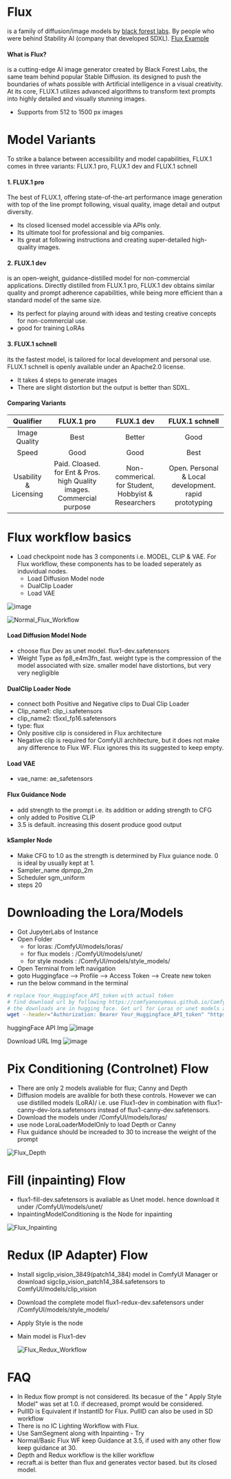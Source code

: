 # Flux
is a family of diffusion/image models by [black forest labs](https://blackforestlabs.ai/announcing-black-forest-labs/). By people who were behind Stability AI (company that developed SDXL).
[Flux Example](https://comfyanonymous.github.io/ComfyUI_examples/flux/)

#### What is Flux?
is a cutting-edge AI image generator created by Black Forest Labs, the same team behind popular Stable Diffusion. its designed to push the boundaries of whats possible with Artificial intelligence in a visual creativity. At its core, FLUX.1 utilizes advanced algorithms to transform text prompts into highly detailed and visually stunning images. 

- Supports from 512 to 1500 px images 

# Model Variants
To strike a balance between accessibility and model capabilities, FLUX.1 comes in three variants: FLUX.1 pro, FLUX.1 dev and FLUX.1 schnell

#### 1. FLUX.1 pro
The best of FLUX.1, offering state-of-the-art performance image generation with top of the line prompt following, visual quality, image detail and output diversity.
- Its closed licensed model accessible via APIs only.
- Its ultimate tool for professional and big companies.
- Its great at following instructions and creating super-detailed high-quality images. 

#### 2. FLUX.1 dev
is an open-weight, guidance-distilled model for non-commercial applications. Directly distilled from FLUX.1 pro, FLUX.1 dev obtains similar quality and prompt adherence capabilities, while being more efficient than a standard model of the same size.
- Its perfect for playing around with ideas and testing creative concepts for non-commercial use.
- good for training LoRAs 

#### 3. FLUX.1 schnell
its the fastest model, is tailored for local development and personal use. FLUX.1 schnell is openly available under an Apache2.0 license.
- It takes 4 steps to generate images
- There are slight distortion but the output is better than SDXL.

#### Comparing Variants 

| Qualifier | FLUX.1 pro | FLUX.1 dev | FLUX.1 schnell |
| :---:         |     :---:      |    :---: |    :---: |
| Image Quality   | Best     | Better    | Good    |
| Speed   | Good     | Good    | Best    |
| Usability & Licensing   | Paid. Cloased. for Ent & Pros. high Quality images. Commercial purpose     | Non-commerical. for Student, Hobbyist & Researchers    | Open. Personal & Local development. rapid prototyping    |

# Flux workflow basics

- Load checkpoint node has 3 components i.e. MODEL, CLIP & VAE. For Flux workflow, these components has to be loaded seperately as induvidual nodes.
    - Load Diffusion Model node
    - DualClip Loader
    - Load VAE
 
 ![image](https://github.com/user-attachments/assets/a21466d7-3424-49ce-8e76-a5d20a10af5a)

 ![Normal_Flux_Workflow](https://github.com/user-attachments/assets/5f703016-0121-4f82-aedd-f3394cdcf28b)


#### Load Diffusion Model Node
- choose flux Dev as unet model. flux1-dev.safetensors
- Weight Type as fp8_e4m3fn_fast. weight type is the compression of the model associated with size. smaller model have distortions, but very very negligible
  
#### DualClip Loader Node
- connect both Positive and Negative clips to Dual Clip Loader
- Clip_name1: clip_i.safetensors
- clip_name2: t5xxl_fp16.safetensors
- type: flux
- Only positive clip is considered in Flux architecture
- Negative clip is required for ComfyUI architecture, but it does not make any difference to Flux WF. Flux ignores this  its suggested to keep empty.

#### Load VAE
- vae_name: ae_safetensors

#### Flux Guidance Node
- add strength to the prompt i.e. its addition or adding strength to CFG
- only added to Positive CLIP
- 3.5 is default. increasing this dosent produce good output

#### kSampler Node
- Make CFG to 1.0 as the strength is determined by Flux guiance node. 0 is ideal by usually kept at 1.
- Sampler_name dpmpp_2m
- Scheduler sgm_uniform
- steps 20

# Downloading the Lora/Models
- Got JupyterLabs of Instance
- Open Folder
  - for loras: /ComfyUI/models/loras/
  - for flux models : /ComfyUI/models/unet/
  - for style models : /ComfyUI/models/style_models/
- Open Terminal from left navigation
- goto Huggingface --> Profile --> Access Token --> Create new token  
- run the below command in the terminal

```bash
# replace Your_Huggingface_API_token with actual token
# find download url by following https://comfyanonymous.github.io/ComfyUI_examples/flux/
# the downloads are in hugging face. Get url for Loras or unet models and replace below 
wget --header="Authorization: Bearer Your_Huggingface_API_token" "https://huggingface.co/black-forest-labs/FLUX.1-Redux-dev/resolve/main/flux1-redux-dev.safetensors"
```

huggingFace API Img
![image](https://github.com/user-attachments/assets/c88204e4-f968-4fa2-906c-4be7920834fd)

Download URL Img
![image](https://github.com/user-attachments/assets/157f1bb1-d88d-429b-9598-be2dae0378e0)


# Pix Conditioning (Controlnet) Flow
- There are only 2 models avaliable for flux; Canny and Depth
- Diffusion models are avalible for both these controls. However we can use distilled models (LoRA)/ i.e. use Flux1-dev in combination with flux1-canny-dev-lora.safetensors instead of flux1-canny-dev.safetensors.
- Download the models under /ComfyUI/models/loras/
- use node LoraLoaderModelOnly to load Depth or Canny
- Flux guidance should be increaded to 30 to increase the weight of the prompt

![Flux_Depth](https://github.com/user-attachments/assets/92c31436-fa76-48de-b0cd-9ed3993e1226)

# Fill (inpainting) Flow
- flux1-fill-dev.safetensors is avaliable as Unet model. hence download it under /ComfyUI/models/unet/
- InpaintingModelConditioning is the Node for inpainting

![Flux_Inpainting](https://github.com/user-attachments/assets/03444333-8f1b-4426-a861-aedce34a327f)

# Redux (IP Adapter) Flow
- Install sigclip_vision_3849(patch14_384) model in ComfyUI Manager or download sigclip_vision_patch14_384.safetensors to ComfyUI/models/clip_vision
- Download the complete model flux1-redux-dev.safetensors under /ComfyUI/models/style_models/
- Apply Style is the node
- Main model is Flux1-dev

  ![Flux_Redux_Workflow](https://github.com/user-attachments/assets/cf6c854f-4c8c-4362-b36b-cce0cb47fee0)


# FAQ
- In Redux flow prompt is not considered. Its becasue of the " Apply Style Model" was set at 1.0. if decreased, prompt would be considered.
- PullID is Equivalent if InstantID for Flux. PullID can also be used in SD workflow
- There is no IC Lighting Workflow with Flux.
- Use SamSegment along with Inpainting - Try 
- Normal/Basic Flux WF keep Guidance at 3.5, if used with any other flow keep guidance at 30. 
- Depth and Redux workflow is the killer workflow
- recraft.ai is better than flux and generates vector based. but its closed model.



      
